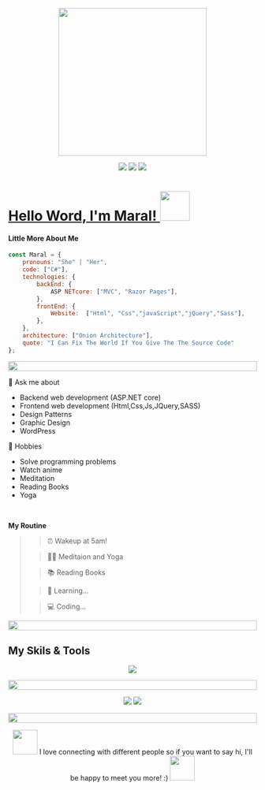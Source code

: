 <p align="center"><img src="https://media.giphy.com/media/cUAGuLiEcTBwRfkAQq/giphy.gif" width="300"></p>

<p align="center"><a href="https://t.me/+p5czAyk2Qr1mMjI8"><img src="https://img.shields.io/badge/Telegram-2CA5E0?style=for-the-badge&logo=telegram&logoColor=white"></a> <a href="https://wa.me/989390049960"><img src="https://img.shields.io/badge/WhatsApp-25D366?style=for-the-badge&logo=whatsapp&logoColor=white"></a> <a href="https://instagram.com/codemrl?igshid=OGQ5ZDc2ODk2ZA=="><img src="https://img.shields.io/badge/Instagram-E4405F?style=for-the-badge&logo=instagram&logoColor=white"></a</p>

# Hello Word, I'm Maral! <a href="https://www.gautamkrishnar.com/"><img src="https://media.giphy.com/media/hvRJCLFzcasrR4ia7z/giphy.gif" width="60"></a>


#### Little More About Me
```javascript
const Maral = {
    pronouns: "She" | "Her",
    code: ["C#"],
    technologies: {
        backEnd: {
            ASP NETcore: ["MVC", "Razor Pages"],
        },
        frontEnd: {
            Website:  ["Html", "Css","javaScript","jQuery","Sass"],
        },
    },
    architecture: ["Onion Architecture"],
    quote: "I Can Fix The World If You Give The The Source Code"
};
```
<p align="center">
<img src="https://i.imgur.com/dBaSKWF.gif" height="20" width="100%">
</p>

💬 Ask me about
- Backend web development (ASP.NET core)
- Frontend web development (Html,Css,Js,JQuery,SASS)
- Design Patterns
- Graphic Design
- WordPress

🎲 Hobbies
- Solve programming problems
- Watch anime
- Meditation
- Reading Books
- Yoga
<br/>

**My Routine** 

>> ⏰ Wakeup at 5am!
 > 
>> 🧘‍♀️ Meditaion and Yoga
 >
>> 📚 Reading Books
 > 
>> 🧠 Learning...
 > 
>> 💻 Coding...
 >
>
<p align="center">
<img src="https://i.imgur.com/dBaSKWF.gif" height="20" width="100%">
</p>

## My Skils & Tools
<p align="center"><a href="https://github.com/MaralMosafer"><img src="https://skillicons.dev/icons?i=js,html,css,dotnet,bootstrap,wordpress,sass,vscode,visualstudio"></a>
  
<p align="center">
<img src="https://i.imgur.com/dBaSKWF.gif" height="20" width="100%">
</p>

<p align="center">
<img src="https://github-readme-stats.vercel.app/api?username=MaralMosafer&show_icons=true&theme=dark">
<img src="https://github-readme-stats.vercel.app/api/top-langs/?username=MaralMosafer&hide_progress=true">
</p>

<p align="center">
<img src="https://i.imgur.com/dBaSKWF.gif" height="20" width="100%">
</p>

<p align="center">
<img src="https://media.tenor.com/c3CBzmFnqHYAAAAi/hug.gif" width="50">
I love connecting with different people so if you want to say hi, I'll be happy to meet you more! :)
<img src="https://media.tenor.com/c3CBzmFnqHYAAAAi/hug.gif" width="50">
</p>
